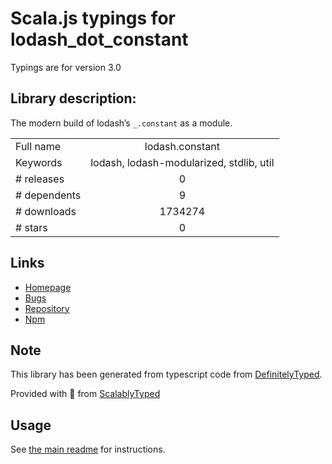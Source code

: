 
# Scala.js typings for lodash_dot_constant

Typings are for version 3.0

## Library description:
The modern build of lodash’s `_.constant` as a module.

|                    |                 |
| ------------------ | :-------------: |
| Full name          | lodash.constant |
| Keywords           | lodash, lodash-modularized, stdlib, util |
| # releases         | 0 |
| # dependents       | 9 |
| # downloads        | 1734274 |
| # stars            | 0 |

## Links
- [Homepage](https://lodash.com/)
- [Bugs](https://github.com/lodash/lodash/issues)
- [Repository](https://github.com/lodash/lodash)
- [Npm](https://www.npmjs.com/package/lodash.constant)
    


## Note
This library has been generated from typescript code from [DefinitelyTyped](https://definitelytyped.org).

Provided with :purple_heart: from [ScalablyTyped](https://github.com/oyvindberg/ScalablyTyped)

## Usage
See [the main readme](../../readme.md) for instructions.


